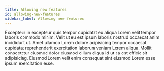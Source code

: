 ```yaml
---
title: Allowing new features
id: allowing-new-features
sidebar_label: Allowing new features
---
```


Excepteur in excepteur quis tempor cupidatat eu aliqua Lorem velit tempor laboris commodo minim. Velit ut eu est ipsum laboris nostrud occaecat anim incididunt ut. Amet ullamco Lorem dolore adipisicing tempor occaecat cupidatat reprehenderit exercitation laborum veniam Lorem aliqua. Mollit consectetur eiusmod dolor eiusmod cillum aliqua id ut ea est officia sit adipisicing. Eiusmod Lorem velit enim consequat sint eiusmod Lorem esse ipsum exercitation esse.

